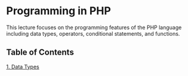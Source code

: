 # Programming in PHP
This lecture focuses on the programming features of the PHP language including data types, operators, conditional statements, and functions.

## Table of Contents
[1. Data Types](1-DataTypes.md)
